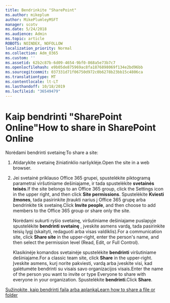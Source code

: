 ```yaml
---
title: Bendrinkite "SharePoint"
ms.author: mikeplum
author: MikePlumleyMSFT
manager: scotv
ms.date: 5/24/2018
ms.audience: Admin
ms.topic: article
ROBOTS: NOINDEX, NOFOLLOW
localization_priority: Normal
ms.collection: Adm_O365
ms.custom: ''
ms.assetid: 62b2c87b-6d09-4654-9bf0-868a5e73b7c7
ms.openlocfilehash: e9b05de875969ac8fa1876898069f134e2bd96bb
ms.sourcegitcommit: 037331d71f06750d972c0b6278b23bb15c4806ca
ms.translationtype: MT
ms.contentlocale: lt-LT
ms.lasthandoff: 10/18/2019
ms.locfileid: "36549479"
---
```

# <a name="how-to-share-in-sharepoint-online"></a><span data-ttu-id="dd735-102">Kaip bendrinti "SharePoint Online"</span><span class="sxs-lookup"><span data-stu-id="dd735-102">How to share in SharePoint Online</span></span>

<span data-ttu-id="dd735-103">Norėdami bendrinti svetainę:</span><span class="sxs-lookup"><span data-stu-id="dd735-103">To share a site:</span></span>
  
1. <span data-ttu-id="dd735-104">Atidarykite svetainę žiniatinklio naršyklėje.</span><span class="sxs-lookup"><span data-stu-id="dd735-104">Open the site in a web browser.</span></span>
    
2. <span data-ttu-id="dd735-105">Jei svetainė priklauso Office 365 grupei, spustelėkite piktogramą parametrai viršutiniame dešiniajame, ir tada spustelėkite **svetainės teisės**.</span><span class="sxs-lookup"><span data-stu-id="dd735-105">If the site belongs to an Office 365 group, click the Settings icon in the upper right, and then click **Site permissions**.</span></span> <span data-ttu-id="dd735-106">Spustelėkite **Kviesti žmones**, tada pasirinkite įtraukti narius į Office 365 grupę arba bendrinkite tik svetainę.</span><span class="sxs-lookup"><span data-stu-id="dd735-106">Click **Invite people**, and then choose to add members to the Office 365 group or share only the site.</span></span> 
    
    <span data-ttu-id="dd735-107">Norėdami sukurti ryšio svetainę, viršutiniame dešiniajame puslapyje spustelėkite **bendrinti svetainę** , įveskite asmens vardą, tada pasirinkite teisių lygį (skaityti, redaguoti arba visas valdiklis).</span><span class="sxs-lookup"><span data-stu-id="dd735-107">For a communication site, click **Share site** in the upper-right, enter the person's name, and then select the permission level (Read, Edit, or Full Control).</span></span> 
    
    <span data-ttu-id="dd735-108">Klasikinėje komandos svetainėje spustelėkite **bendrinti** viršutiniame dešiniajame.</span><span class="sxs-lookup"><span data-stu-id="dd735-108">For a classic team site, click **Share** in the upper-right.</span></span> <span data-ttu-id="dd735-109">Įveskite asmens, kurį norite pakviesti, vardą arba įveskite visi, kad galėtumėte bendrinti su visais savo organizacijos visais.</span><span class="sxs-lookup"><span data-stu-id="dd735-109">Enter the name of the person you want to invite or type Everyone to share with everyone in your organization.</span></span> <span data-ttu-id="dd735-110">Spustelėkite **bendrinti**.</span><span class="sxs-lookup"><span data-stu-id="dd735-110">Click **Share**.</span></span>
    
[<span data-ttu-id="dd735-111">Sužinokite, kaip bendrinti failą arba aplanką</span><span class="sxs-lookup"><span data-stu-id="dd735-111">Learn how to share a file or folder</span></span>](https://go.microsoft.com/fwlink/?linkid=511430)
  


